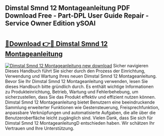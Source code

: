 ## Dimstal Smnd 12 Montageanleitung PDF Download Free - Part-DPL User Guide Repair - Service Owner Edition ySOAl

# <h2><a href="http://df7atd.blite.top/?on=Dimstal+Smnd+12+Montageanleitung">🔗Download 👉🔴 Dimstal Smnd 12 Montageanleitung</a></h2>

[![Dimstal Smnd 12 Montageanleitung new download](https://i.imgur.com/lujVjoI.png)](http://df7atd.blite.top/?on=Dimstal+Smnd+12+Montageanleitung)
Sicher navigieren Dieses Handbuch führt Sie sicher durch den Prozess der Einrichtung, Verwendung und Wartung Ihres neuen Dimstal Smnd 12 Montageanleitung. Bevor Sie Ihr Dimstal Smnd 12 Montageanleitung verwenden, lesen Sie dieses Handbuch bitte gründlich durch. Es enthält wichtige Informationen zu Produkteinrichtung, Betrieb, Wartung und Fehlerbehebung, um sicherzustellen, dass Sie das Produkt effektiv und effizient nutzen können. Dimstal Smnd 12 Montageanleitung bietet Benutzern eine beeindruckende Sammlung erweiterter Funktionen wie Gestensteuerung, Freisprechfunktion, anpassbare Verknüpfungen und automatisierte Aufgaben, die alle über die Benutzeroberfläche leicht zugänglich sind. Vielen Dank, dass Sie sich für Dimstal Smnd 12 MontageanleitungD entschieden haben. Wir schätzen Ihr Vertrauen und Ihre Unterstützung.
